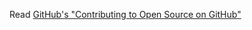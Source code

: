 Read [GitHub's "Contributing to Open Source on GitHub"](https://guides.github.com/activities/contributing-to-open-source/)

